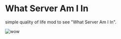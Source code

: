 # What Server Am I In

simple quality of life mod to see "What Server Am I In".

![wow](https://github.com/LualtOfficial/wsaii/blob/master/wow.png?raw=true)